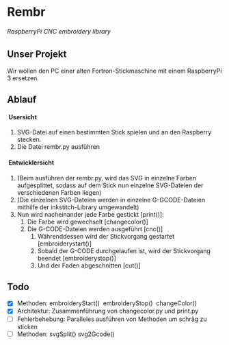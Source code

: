 # Rembr

###### RaspberryPi CNC embroidery library

## Unser Projekt

Wir wollen den PC einer alten Fortron-Stickmaschine mit einem RaspberryPi 3 ersetzen.

## Ablauf

####  Usersicht

1.  SVG-Datei auf einen bestimmten Stick spielen und an den Raspberry stecken.
2.  Die Datei rembr.py ausführen

####  Entwicklersicht

1.  (Beim ausführen der rembr.py, wird das SVG in einzelne Farben aufgesplittet, sodass auf dem Stick nun einzelne SVG-Dateien der verschiedenen Farben liegen)
2.  (Die einzelnen SVG-Dateien werden in einzelne G-GCODE-Dateien mithilfe der inkstitch-Library umgewandelt)
3.  Nun wird nacheinander jede Farbe gestickt \[print()\]:
    1.  Die Farbe wird gewechselt \[changecolor()\]
    2.  Die G-CODE-Dateien werden ausgeführt \[cnc()\]
        1.  Währenddessen wird der Stickvorgang gestartet \[embroiderystart()\]
        2.  Sobald der G-CODE durchgelaufen ist, wird der Stickvorgang beendet \[embroiderystop()\]
        3.  Und der Faden abgeschnitten \[cut()\]

## Todo

*   [x] Methoden: embroideryStart()  embroideryStop()  changeColor()
*   [x] Architektur: Zusammenführung von changecolor.py und print.py
*   [ ] Fehlerbehebung: Paralleles ausführen von Methoden um schräg zu sticken
*   [ ] Methoden: svgSplit() svg2Gcode()
